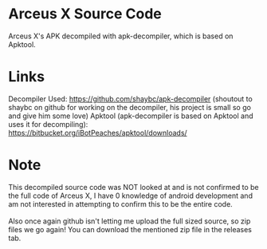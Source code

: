 # Arceus X Source Code
Arceus X's APK decompiled with apk-decompiler, which is based on Apktool.

# Links
Decompiler Used: https://github.com/shaybc/apk-decompiler (shoutout to shaybc on github for working on the decompiler, his project is small so go and give him some love)
Apktool (apk-decompiler is based on Apktool and uses it for decompiling): https://bitbucket.org/iBotPeaches/apktool/downloads/

# Note
This decompiled source code was NOT looked at and is not confirmed to be the full code of Arceus X, I have 0 knowledge of android development and am not interested in attempting to confirm this to be the entire code.
<br>
<br>
Also once again github isn't letting me upload the full sized source, so zip files we go again! You can download the mentioned zip file in the releases tab.

